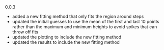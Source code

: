 0.0.3
* added a new fitting method that only fits the region around steps
* updated the initial guesses to use the mean of the first and last 10 points rather than the maximum and minimum heights to avoid spikes that can throw off fits
* updated the plotting to include the new fitting method
* updated the results to include the new fitting method
